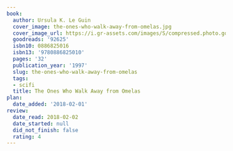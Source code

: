 ```yaml
---
book:
  author: Ursula K. Le Guin
  cover_image: the-ones-who-walk-away-from-omelas.jpg
  cover_image_url: https://i.gr-assets.com/images/S/compressed.photo.goodreads.com/books/1389866872l/92625._SX98_.jpg
  goodreads: '92625'
  isbn10: 0886825016
  isbn13: '9780886825010'
  pages: '32'
  publication_year: '1997'
  slug: the-ones-who-walk-away-from-omelas
  tags:
  - scifi
  title: The Ones Who Walk Away from Omelas
plan:
  date_added: '2018-02-01'
review:
  date_read: 2018-02-02
  date_started: null
  did_not_finish: false
  rating: 4
---
```

